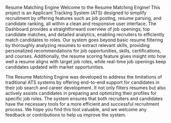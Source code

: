 Resume Matching Engine
Welcome to the Resume Matching Engine! This project is an Applicant Tracking System (ATS) designed to simplify recruitment by offering features such as job posting, resume parsing, and candidate ranking, all within a clean and responsive user interface. The Dashboard provides a straightforward overview of job openings, top candidate matches, and detailed analytics, enabling recruiters to efficiently match candidates to roles. Our system goes beyond basic resume filtering by thoroughly analyzing resumes to extract relevant skills, providing personalized recommendations for job opportunities, skills, certifications, and courses. Additionally, the resume scoring feature gives insight into how well a resume aligns with target job roles, while real-time job openings keep candidates updated with market opportunities.

The Resume Matching Engine was developed to address the limitations of traditional ATS systems by offering end-to-end support for candidates in their job search and career development. It not only filters resumes but also actively assists candidates in preparing and optimizing their profiles for specific job roles. The system ensures that both recruiters and candidates have the necessary tools for a more efficient and successful recruitment process. We hope you find this tool valuable, and we welcome any feedback or contributions to help us improve the system.

